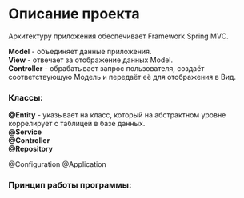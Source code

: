 # Описание проекта
Архитектуру приложения обеспечивает  Framework Spring MVC.

**Model** - объединяет данные приложения. <br/>
**View** - отвечает за отображение данных Model.<br/>
**Controller** - обрабатывает запрос пользователя, создаёт 
соответствующую Модель и передаёт её для отображения в Вид.

### Классы: 

**@Entity** - указывает на класс, который на абстрактном
уровне коррелирует с таблицей в базе данных.<br/>
**@Service**<br/>
**@Controller**<br/>
**@Repository**<br/>

@Configuration
@Application
### Принцип работы программы:
